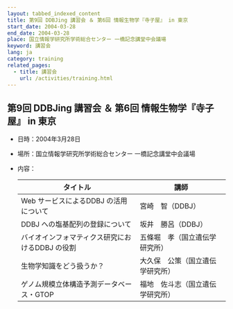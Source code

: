 ```yaml
---
layout: tabbed_indexed_content
title: 第9回 DDBJing 講習会 ＆ 第6回 情報生物学『寺子屋』 in 東京
start_date: 2004-03-28
end_date: 2004-03-28
place: 国立情報学研究所学術総合センター 一橋記念講堂中会議場
keyword: 講習会
lang: ja
category: training
related_pages:
  - title: 講習会
    url: /activities/training.html
---
```


## 第9回 DDBJing 講習会 ＆ 第6回 情報生物学『寺子屋』 in 東京 <a name="9"></a>

-   日時：2004年3月28日
-   場所：国立情報学研究所学術総合センター 一橋記念講堂中会議場
-   内容：

    | タイトル | 講師 |
    |----|----|
    | Web サービスによるDDBJ の活用について           | 宮崎　智（DDBJ） |
    | DDBJ への塩基配列の登録について                 | 坂井　勝呂（DDBJ） |
    | バイオインフォマティクス研究におけるDDBJ の役割 | 五條堀　孝（国立遺伝学研究所） |
    | 生物学知識をどう扱うか？                        | 大久保　公策（国立遺伝学研究所） |
    | ゲノム規模立体構造予測データベース・GTOP | 福地　佐斗志（国立遺伝学研究所） |